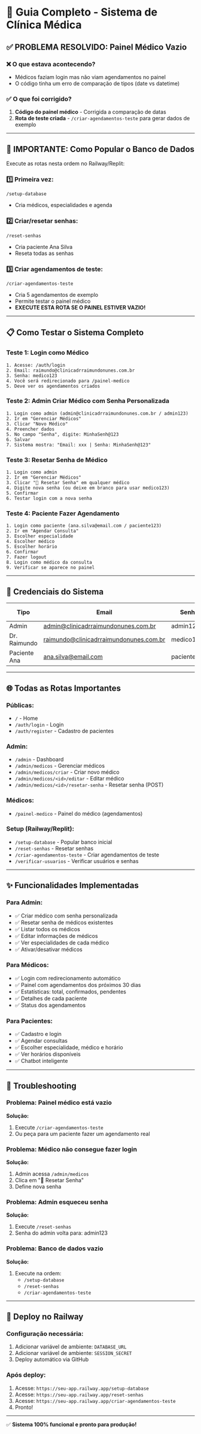 # 🏥 Guia Completo - Sistema de Clínica Médica

## ✅ PROBLEMA RESOLVIDO: Painel Médico Vazio

### ❌ O que estava acontecendo?
- Médicos faziam login mas não viam agendamentos no painel
- O código tinha um erro de comparação de tipos (date vs datetime)

### ✅ O que foi corrigido?
1. **Código do painel médico** - Corrigida a comparação de datas
2. **Rota de teste criada** - `/criar-agendamentos-teste` para gerar dados de exemplo

---

## 🔴 IMPORTANTE: Como Popular o Banco de Dados

Execute as rotas nesta ordem no Railway/Replit:

### 1️⃣ **Primeira vez:**
```
/setup-database
```
- Cria médicos, especialidades e agenda

### 2️⃣ **Criar/resetar senhas:**
```
/reset-senhas
```
- Cria paciente Ana Silva
- Reseta todas as senhas

### 3️⃣ **Criar agendamentos de teste:**
```
/criar-agendamentos-teste
```
- Cria 5 agendamentos de exemplo
- Permite testar o painel médico
- **EXECUTE ESTA ROTA SE O PAINEL ESTIVER VAZIO!**

---

## 📋 Como Testar o Sistema Completo

### Teste 1: Login como Médico
```
1. Acesse: /auth/login
2. Email: raimundo@clinicadrraimundonunes.com.br
3. Senha: medico123
4. Você será redirecionado para /painel-medico
5. Deve ver os agendamentos criados
```

### Teste 2: Admin Criar Médico com Senha Personalizada
```
1. Login como admin (admin@clinicadrraimundonunes.com.br / admin123)
2. Ir em "Gerenciar Médicos"
3. Clicar "Novo Médico"
4. Preencher dados
5. No campo "Senha", digite: MinhaSenh@123
6. Salvar
7. Sistema mostra: "Email: xxx | Senha: MinhaSenh@123"
```

### Teste 3: Resetar Senha de Médico
```
1. Login como admin
2. Ir em "Gerenciar Médicos"
3. Clicar "🔑 Resetar Senha" em qualquer médico
4. Digite nova senha (ou deixe em branco para usar medico123)
5. Confirmar
6. Testar login com a nova senha
```

### Teste 4: Paciente Fazer Agendamento
```
1. Login como paciente (ana.silva@email.com / paciente123)
2. Ir em "Agendar Consulta"
3. Escolher especialidade
4. Escolher médico
5. Escolher horário
6. Confirmar
7. Fazer logout
8. Login como médico da consulta
9. Verificar se aparece no painel
```

---

## 🔐 Credenciais do Sistema

| Tipo | Email | Senha | Redireciona para |
|------|-------|-------|------------------|
| Admin | admin@clinicadrraimundonunes.com.br | admin123 | /admin |
| Dr. Raimundo | raimundo@clinicadrraimundonunes.com.br | medico123 | /painel-medico |
| Paciente Ana | ana.silva@email.com | paciente123 | /chatbot |

---

## 🌐 Todas as Rotas Importantes

### Públicas:
- `/` - Home
- `/auth/login` - Login
- `/auth/register` - Cadastro de pacientes

### Admin:
- `/admin` - Dashboard
- `/admin/medicos` - Gerenciar médicos
- `/admin/medicos/criar` - Criar novo médico
- `/admin/medicos/<id>/editar` - Editar médico
- `/admin/medicos/<id>/resetar-senha` - Resetar senha (POST)

### Médicos:
- `/painel-medico` - Painel do médico (agendamentos)

### Setup (Railway/Replit):
- `/setup-database` - Popular banco inicial
- `/reset-senhas` - Resetar senhas
- `/criar-agendamentos-teste` - Criar agendamentos de teste
- `/verificar-usuarios` - Verificar usuários e senhas

---

## ✨ Funcionalidades Implementadas

### Para Admin:
- ✅ Criar médico com senha personalizada
- ✅ Resetar senha de médicos existentes
- ✅ Listar todos os médicos
- ✅ Editar informações de médicos
- ✅ Ver especialidades de cada médico
- ✅ Ativar/desativar médicos

### Para Médicos:
- ✅ Login com redirecionamento automático
- ✅ Painel com agendamentos dos próximos 30 dias
- ✅ Estatísticas: total, confirmados, pendentes
- ✅ Detalhes de cada paciente
- ✅ Status dos agendamentos

### Para Pacientes:
- ✅ Cadastro e login
- ✅ Agendar consultas
- ✅ Escolher especialidade, médico e horário
- ✅ Ver horários disponíveis
- ✅ Chatbot inteligente

---

## 🐛 Troubleshooting

### Problema: Painel médico está vazio
**Solução:**
1. Execute `/criar-agendamentos-teste`
2. Ou peça para um paciente fazer um agendamento real

### Problema: Médico não consegue fazer login
**Solução:**
1. Admin acessa `/admin/medicos`
2. Clica em "🔑 Resetar Senha"
3. Define nova senha

### Problema: Admin esqueceu senha
**Solução:**
1. Execute `/reset-senhas`
2. Senha do admin volta para: admin123

### Problema: Banco de dados vazio
**Solução:**
1. Execute na ordem:
   - `/setup-database`
   - `/reset-senhas`
   - `/criar-agendamentos-teste`

---

## 🚀 Deploy no Railway

### Configuração necessária:
1. Adicionar variável de ambiente: `DATABASE_URL`
2. Adicionar variável de ambiente: `SESSION_SECRET`
3. Deploy automático via GitHub

### Após deploy:
1. Acesse: `https://seu-app.railway.app/setup-database`
2. Acesse: `https://seu-app.railway.app/reset-senhas`
3. Acesse: `https://seu-app.railway.app/criar-agendamentos-teste`
4. Pronto!

---

✅ **Sistema 100% funcional e pronto para produção!**
